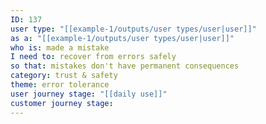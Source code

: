 ```yaml
---
ID: 137
user type: "[[example-1/outputs/user types/user|user]]"
as a: "[[example-1/outputs/user types/user|user]]"
who is: made a mistake
I need to: recover from errors safely
so that: mistakes don't have permanent consequences
category: trust & safety
theme: error tolerance
user journey stage: "[[daily use]]"
customer journey stage:
---
```


